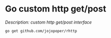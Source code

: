 # Go custom http get/post

*Description: custom http get/post interface*

```shell
go get github.com/jojopoper/rhttp
```
